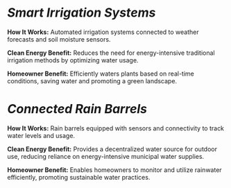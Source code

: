 # *Smart Irrigation Systems*

**How It Works:** Automated irrigation systems connected to weather forecasts and soil moisture sensors.

**Clean Energy Benefit:** Reduces the need for energy-intensive traditional irrigation methods by optimizing water usage.

**Homeowner Benefit:** Efficiently waters plants based on real-time conditions, saving water and promoting a green landscape.

# *Connected Rain Barrels*

**How It Works:** Rain barrels equipped with sensors and connectivity to track water levels and usage.

**Clean Energy Benefit:** Provides a decentralized water source for outdoor use, reducing reliance on energy-intensive municipal water supplies.

**Homeowner Benefit:** Enables homeowners to monitor and utilize rainwater efficiently, promoting sustainable water practices.
